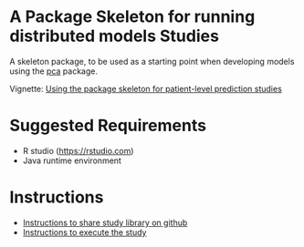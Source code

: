 A Package Skeleton for running distributed models Studies
========================================================

A skeleton package, to be used as a starting point when developing models using the [pca](https://cran.r-project.org/web/packages/pda/pda.pdf) package.

Vignette: [Using the package skeleton for patient-level prediction studies](https://raw.githubusercontent.com/OHDSI/SkeletonDistributedModel/main/inst/doc/UsingSkeletonPackage.pdf)

Suggested Requirements
===================
- R studio (https://rstudio.com)
- Java runtime environment

Instructions
========================================================

- [Instructions to share study library on github](STUDY-PACKAGE-SHARE.md)
- [Instructions to execute the study ](STUDY-PACKAGE-EXECUTE.md)


